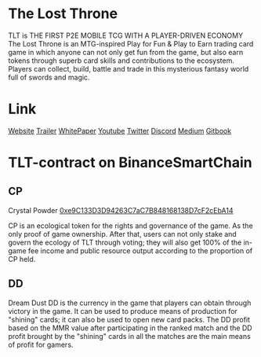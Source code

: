 # The Lost Throne
TLT is THE FIRST P2E MOBILE TCG WITH A PLAYER-DRIVEN ECONOMY
The Lost Throne is an MTG-inspired Play for Fun & Play to Earn trading card game in which anyone can not only get fun from the game, but also earn tokens through superb card skills and contributions to the ecosystem. Players can collect, build, battle and trade in this mysterious fantasy world full of swords and magic.

# Link
[Website](http://thelostthrone.net)
[Trailer](https://www.youtube.com/watch?v=-xDJQGCtp_k)
[WhitePaper](https://www.thelostthrone.net/whitepaper.pdf)
[Youtube](https://bit.ly/3HQ7Q9w)
[Twitter](https://twitter.com/The_Lost_Throne)
[Discord](https://discord.com/invite/J3ETkwcrAZ)
[Medium](https://medium.com/@TheLostThrone)
[Gitbook](https://lost-throne.gitbook.io/the-lost-throne/)


# TLT-contract on BinanceSmartChain
## CP
Crystal Powder [0xe9C133D3D94263C7aC7B848168138D7cF2cEbA14](https://bscscan.com/address/0xe9C133D3D94263C7aC7B848168138D7cF2cEbA14)

CP is an ecological token for the rights and governance of the game. As the only proof of game ownership. After that, users can not only stake and govern the ecology of TLT through voting; they will also get 100% of the in-game fee income and public resource output according to the proportion of CP held.

## DD
Dream Dust
DD is the currency in the game that players can obtain through victory in the game. It can be used to produce means of production for "shining" cards; it can also be used to open new card packs. The DD profit based on the MMR value after participating in the ranked match and the DD profit brought by the "shining" cards in all the matches are the main means of profit for gamers.
